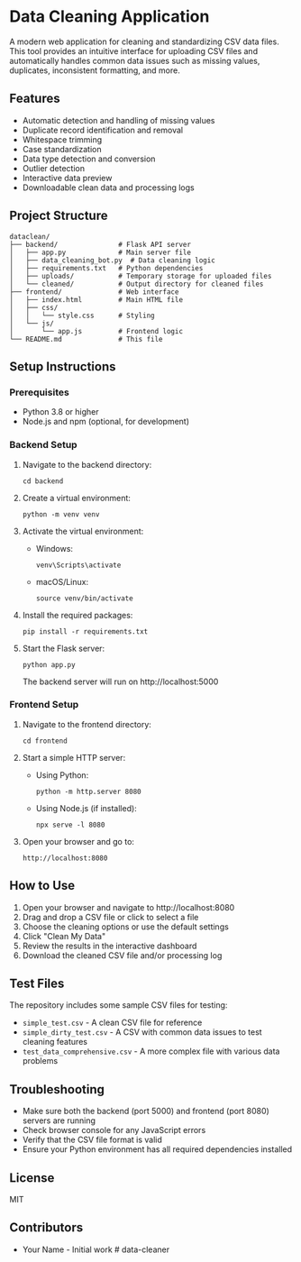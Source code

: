 # Data Cleaning Application

A modern web application for cleaning and standardizing CSV data files. This tool provides an intuitive interface for uploading CSV files and automatically handles common data issues such as missing values, duplicates, inconsistent formatting, and more.

## Features

- Automatic detection and handling of missing values
- Duplicate record identification and removal
- Whitespace trimming
- Case standardization
- Data type detection and conversion
- Outlier detection
- Interactive data preview
- Downloadable clean data and processing logs

## Project Structure

```
dataclean/
├── backend/               # Flask API server
│   ├── app.py             # Main server file
│   ├── data_cleaning_bot.py  # Data cleaning logic
│   ├── requirements.txt   # Python dependencies
│   ├── uploads/           # Temporary storage for uploaded files
│   └── cleaned/           # Output directory for cleaned files
├── frontend/              # Web interface
│   ├── index.html         # Main HTML file
│   ├── css/
│   │   └── style.css      # Styling
│   └── js/
│       └── app.js         # Frontend logic
└── README.md              # This file
```

## Setup Instructions

### Prerequisites

- Python 3.8 or higher
- Node.js and npm (optional, for development)

### Backend Setup

1. Navigate to the backend directory:
   ```
   cd backend
   ```

2. Create a virtual environment:
   ```
   python -m venv venv
   ```

3. Activate the virtual environment:
   - Windows:
     ```
     venv\Scripts\activate
     ```
   - macOS/Linux:
     ```
     source venv/bin/activate
     ```

4. Install the required packages:
   ```
   pip install -r requirements.txt
   ```

5. Start the Flask server:
   ```
   python app.py
   ```
   The backend server will run on http://localhost:5000

### Frontend Setup

1. Navigate to the frontend directory:
   ```
   cd frontend
   ```

2. Start a simple HTTP server:
   - Using Python:
     ```
     python -m http.server 8080
     ```
   - Using Node.js (if installed):
     ```
     npx serve -l 8080
     ```

3. Open your browser and go to:
   ```
   http://localhost:8080
   ```

## How to Use

1. Open your browser and navigate to http://localhost:8080
2. Drag and drop a CSV file or click to select a file
3. Choose the cleaning options or use the default settings
4. Click "Clean My Data"
5. Review the results in the interactive dashboard
6. Download the cleaned CSV file and/or processing log

## Test Files

The repository includes some sample CSV files for testing:

- `simple_test.csv` - A clean CSV file for reference
- `simple_dirty_test.csv` - A CSV with common data issues to test cleaning features
- `test_data_comprehensive.csv` - A more complex file with various data problems

## Troubleshooting

- Make sure both the backend (port 5000) and frontend (port 8080) servers are running
- Check browser console for any JavaScript errors
- Verify that the CSV file format is valid
- Ensure your Python environment has all required dependencies installed

## License

MIT

## Contributors

- Your Name - Initial work
#   d a t a - c l e a n e r  
 